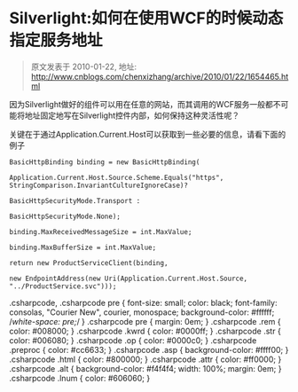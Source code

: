 # Silverlight:如何在使用WCF的时候动态指定服务地址 
> 原文发表于 2010-01-22, 地址: http://www.cnblogs.com/chenxizhang/archive/2010/01/22/1654465.html 


因为Silverlight做好的组件可以用在任意的网站，而其调用的WCF服务一般都不可能将地址固定地写在Silverlight控件内部，如何保持这种灵活性呢？

 关键在于通过Application.Current.Host可以获取到一些必要的信息，请看下面的例子


```
BasicHttpBinding binding = new BasicHttpBinding(
```

```
Application.Current.Host.Source.Scheme.Equals("https", StringComparison.InvariantCultureIgnoreCase)? 
```

```
BasicHttpSecurityMode.Transport : 
```

```
BasicHttpSecurityMode.None); 
```

```
binding.MaxReceivedMessageSize = int.MaxValue; 
```

```
binding.MaxBufferSize = int.MaxValue; 
```

```
return new ProductServiceClient(binding, 
```

```
new EndpointAddress(new Uri(Application.Current.Host.Source, "../ProductService.svc")));
```

.csharpcode, .csharpcode pre
{
 font-size: small;
 color: black;
 font-family: consolas, "Courier New", courier, monospace;
 background-color: #ffffff;
 /*white-space: pre;*/
}
.csharpcode pre { margin: 0em; }
.csharpcode .rem { color: #008000; }
.csharpcode .kwrd { color: #0000ff; }
.csharpcode .str { color: #006080; }
.csharpcode .op { color: #0000c0; }
.csharpcode .preproc { color: #cc6633; }
.csharpcode .asp { background-color: #ffff00; }
.csharpcode .html { color: #800000; }
.csharpcode .attr { color: #ff0000; }
.csharpcode .alt 
{
 background-color: #f4f4f4;
 width: 100%;
 margin: 0em;
}
.csharpcode .lnum { color: #606060; }
